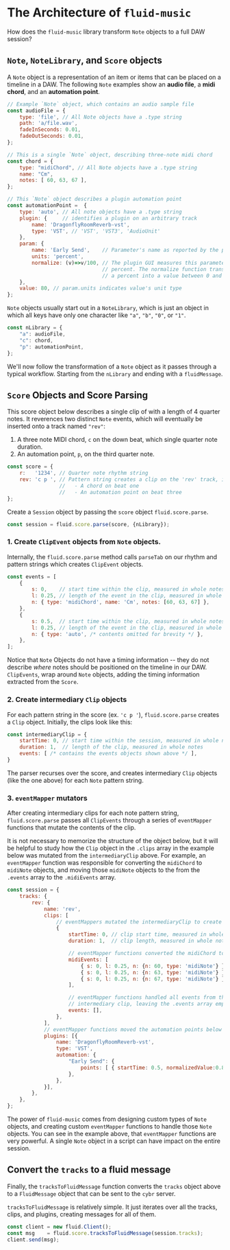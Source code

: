 # The Architecture of `fluid-music`

How does the `fluid-music` library transform `Note` objects to a full DAW session?

## `Note`, `NoteLibrary`, and `Score` objects
A `Note` object is a representation of an item or items that can be placed on
a timeline in a DAW. The following `Note` examples show an **audio file**, a
**midi chord**, and an **automation point**.

```javascript
// Example `Note` object, which contains an audio sample file
const audioFile = {
    type: 'file', // All Note objects have a .type string
    path: 'a/file.wav',
    fadeInSeconds: 0.01,
    fadeOutSeconds: 0.01,
};

// This is a single `Note` object, describing three-note midi chord
const chord = {
    type: "midiChord", // All Note objects have a .type string
    name: "Cm",
    notes: [ 60, 63, 67 ],
};

// This `Note` object describes a plugin automation point
const automationPoint =  {
    type: 'auto', // All note objects have a .type string
    plugin: {     // identifies a plugin on an arbitrary track
        name: 'DragonflyRoomReverb-vst',
        type: 'VST', // 'VST', 'VST3', 'AudioUnit'
    },
    param: {
        name: 'Early Send',    // Parameter's name as reported by the plugin
        units: 'percent',
        normalize: (v)=>v/100, // The plugin GUI measures this parameter in
                               // percent. The normalize function transforms
                               // a percent into a value between 0 and 1.
    },
    value: 80, // param.units indicates value's unit type
};

```

`Note` objects usually start out in a `NoteLibrary`, which is just an object in which all keys have only one character like `"a"`,  `"b"`, `"0"`, or `"1"`.

```javascript
const nLibrary = {
    "a": audioFile,
    "c": chord,
    "p": automationPoint,
};
```

We'll now follow the transformation of a `Note` object as it passes through a
typical workflow. Starting from the `nLibrary` and ending with a `fluidMessage`.

## `Score` Objects and Score Parsing

This score object below describes a single clip of with a length of 4 quarter notes. It reverences two distinct `Note` events, which will eventually be inserted onto a track named `"rev"`:
1. A three note MIDI chord, `c` on the down beat, which single quarter note duration.
1. An automation point, `p`, on the third quarter note.

```javascript
const score = {
    r:   '1234', // Quarter note rhythm string
    rev: 'c p ', // Pattern string creates a clip on the 'rev' track, inserting:
                 //   - A chord on beat one
                 //   - An automation point on beat three
};
```

Create a `Session` object by passing the `score` object `fluid.score.parse`.

```javascript
const session = fluid.score.parse(score, {nLibrary});
```


### 1. Create `ClipEvent` objects from `Note` objects.

Internally, the `fluid.score.parse` method calls `parseTab` on our rhythm and pattern strings which creates `ClipEvent` objects.

```javascript
const events = [
    {
        s: 0,    // start time within the clip, measured in whole notes
        l: 0.25, // length of the event in the clip, measured in whole notes
        n: { type: 'midiChord', name: 'Cm', notes: [60, 63, 67] },
    },
    {
        s: 0.5,  // start time within the clip, measured in whole notes
        l: 0.25, // length of the event in the clip, measured in whole notes
        n: { type: 'auto', /* contents omitted for brevity */ },
    },
];
```

Notice that `Note` Objects do not have a timing information -- they do not describe *where* notes should be positioned on the timeline in our DAW. `ClipEvents`, wrap around `Note` objects, adding the timing information extracted from the `Score`.

### 2. Create intermediary `Clip` objects

For each pattern string in the score (ex. `'c p '`), `fluid.score.parse` creates a `Clip` object. Initially, the clips look like this:

```javascript
const intermediaryClip = {
    startTime: 0, // start time within the session, measured in whole notes
    duration: 1,  // length of the clip, measured in whole notes
    events: [ /* contains the events objects shown above */ ],
}
```

The parser recurses over the score, and creates intermediary `Clip` objects (like the one above) for each `Note` pattern string.

### 3. `eventMapper` mutators

After creating intermediary clips for each note pattern string, `fluid.score.parse` passes all `ClipEvents` through a series of `eventMapper` functions that mutate the contents of the clip.

It is not necessary to memorize the structure of the object below, but it will be helpful to study how the `Clip` object in the `.clips` array in the example below was mutated from the `intermediaryClip` above. For example, an `eventMapper` function was responsible for converting the `midiChord` to `midiNote` objects, and moving those `midiNote` objects to the from the `.events` array to the `.midiEvents` array.

```javascript
const session = {
    tracks: {
        rev: {
            name: 'rev',
            clips: [
                // eventMappers mutated the intermediaryClip to create this one
                {
                    startTime: 0, // clip start time, measured in whole notes
                    duration: 1,  // clip length, measured in whole notes

                    // eventMapper functions converted the midiChord to midiNotes
                    midiEvents: [
                        { s: 0, l: 0.25, n: {n: 60, type: 'midiNote'} },
                        { s: 0, l: 0.25, n: {n: 63, type: 'midiNote'} },
                        { s: 0, l: 0.25, n: {n: 67, type: 'midiNote'} },
                    ],

                    // eventMapper functions handled all events from the
                    // intermediary clip, leaving the .events array empty
                    events: [],
                },
            ],
            // eventMapper functions moved the automation points below
            plugins: [{
                name: 'DragonflyRoomReverb-vst',
                type: 'VST',
                automation: {
                    "Early Send": {
                        points: [ { startTime: 0.5, normalizedValue:0.8 } ],
                    },
                },
            }],
        },
    },
};
```

The power of `fluid-music` comes from designing custom types of `Note` objects, and creating custom `eventMapper` functions to handle those `Note` objects. You can see in the example above, that `eventMapper` functions are very powerful. A single `Note` object in a script can have impact on the entire session.

## Convert the `tracks` to a fluid message

Finally, the `tracksToFluidMessage` function converts the `tracks` object above to a `FluidMessage` object that can be sent to the `cybr` server.

`tracksToFluidMessage` is relatively simple. It just iterates over all the tracks, clips, and plugins, creating messages for all of them.

```javascript
const client = new fluid.Client();
const msg    = fluid.score.tracksToFluidMessage(session.tracks);
client.send(msg);
```
